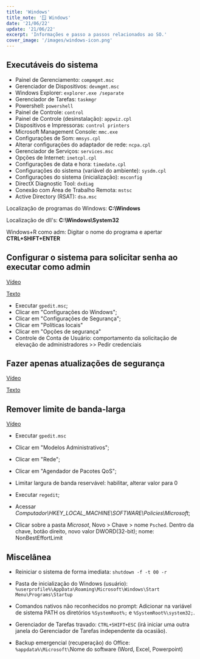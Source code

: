 ```yaml
---
title: 'Windows'
title_note: '🪟 Windows'
date: '21/06/22'
update: '21/06/22'
excerpt: 'Informações e passo a passos relacionados ao SO.'
cover_image: '/images/windows-icon.png'
---
```


## Executáveis do sistema

- Painel de Gerenciamento: `compmgmt.msc`
- Gerenciador de Dispositivos: `devmgmt.msc`
- Windows Explorer: `explorer.exe /separate`
- Gerenciador de Tarefas: `taskmgr`
- Powershell: `powershell`
- Painel de Controle: `control`
- Painel de Controle (desinstalação): `appwiz.cpl`
- Dispositivos e Impressoras: `control printers`
- Microsoft Management Console: `mmc.exe`
- Configurações de Som: `mmsys.cpl`
- Alterar configurações do adaptador de rede: `ncpa.cpl`
- Gerenciador de Serviços: `services.msc`
- Opções de Internet: `inetcpl.cpl`
- Configurações de data e hora: `timedate.cpl`
- Configurações do sistema (variável do ambiente): `sysdm.cpl`
- Configurações do sistema (inicialização): `msconfig`
- DirectX Diagnostic Tool: `dxdiag`
- Conexão com Área de Trabalho Remota: `mstsc`
- Active Directory (RSAT): `dsa.msc`

Localização de programas do Windows: **C:\Windows**

Localização de dll's: **C:\Windows\System32**

Windows+R como adm: Digitar o nome do programa e apertar **CTRL+SHIFT+ENTER**

## Configurar o sistema para solicitar senha ao executar como admin

[Vídeo](https://www.youtube.com/watch?v=AIks8BQa4to)

[Texto](https://www.majorgeeks.com/content/page/enable_group_policy_editor_in_windows_10_home_edition.html)

- Executar `gpedit.msc`;
- Clicar em "Configurações do Windows";
- Clicar em "Configurações de Segurança";
- Clicar em "Políticas locais"
- Clicar em "Opções de segurança"
- Controle de Conta de Usuário: comportamento da solicitação de elevação de administradores >> Pedir credenciais

## Fazer apenas atualizações de segurança

[Vídeo](https://www.youtube.com/watch?v=HryjIsPx6Zg)

[Texto](https://christitus.com/windows-update-security-only/)

## Remover limite de banda-larga

[Vídeo](https://www.youtube.com/watch?v=7u1miYJmJ_4)

- Executar `gpedit.msc`
- Clicar em "Modelos Administrativos";
- Clicar em "Rede";
- Clicar em "Agendador de Pacotes QoS";
- Limitar largura de banda reservável: habilitar, alterar valor para 0

- Executar `regedit`;
- Acessar *Computador\HKEY_LOCAL_MACHINE\SOFTWARE\Policies\Microsoft*;
- Clicar sobre a pasta *Microsot*, Novo > Chave > nome `Psched`. Dentro da chave, botão direito, novo valor DWORD(32-bit); nome: NonBestEffortLimit

## Miscelânea

- Reiniciar o sistema de forma imediata: `shutdown -f -t 00 -r`

- Pasta de inicialização do Windows (usuário): `%userprofile%\AppData\Roaming\Microsoft\Windows\Start Menu\Programs\Startup`

- Comandos nativos não reconhecidos no prompt: Adicionar na variável de sistema PATH os diretórios `%SystemRoot%;` e `%SystemRoot%\system32;`.

- Gerenciador de Tarefas travado: `CTRL+SHIFT+ESC` (irá iniciar uma outra janela do Gerenciador de Tarefas independente da ocasião).

- Backup emergencial (recuperação) do Office: `%appdata%\Microsoft\`Nome do software (Word, Excel, Powerpoint)
